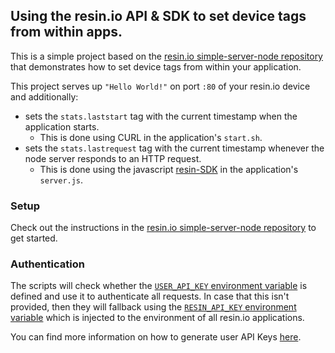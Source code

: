 ## Using the resin.io API & SDK to set device tags from within apps.

This is a simple project based on the [resin.io simple-server-node repository][simple-server-node] that demonstrates how to set device tags from within your application.

This project serves up `"Hello World!"` on port `:80` of your resin.io device and additionally:
* sets the `stats.laststart` tag with the current timestamp when the application starts.
  * This is done using CURL in the application's `start.sh`.
* sets the `stats.lastrequest` tag with the current timestamp whenever the node server responds to an HTTP request.
  * This is done using the javascript [resin-SDK][resin-sdk] in the application's `server.js`.

### Setup

Check out the instructions in the [resin.io simple-server-node repository][simple-server-node] to get started.

### Authentication

The scripts will check whether the [`USER_API_KEY` environment variable][environment-variables] is defined and use it to authenticate all requests. In case that this isn't provided, then they will fallback using the [`RESIN_API_KEY` environment variable][container-environment] which is injected to the environment of all resin.io applications.

You can find more information on how to generate user API Keys [here][resin-user-api-keys].


[simple-server-node]:https://github.com/resin-io-projects/simple-server-node
[resin-sdk]:https://github.com/resin-io/resin-sdk/
[resin-user-api-keys]:https://forums.resin.io/t/auth-token-without-expiration-to-use-api/302/25?u=thgreasi
[container-environment]:https://docs.resin.io/runtime/runtime/#the-container-environment
[environment-variables]:https://docs.resin.io/management/env-vars/#environment-variables
